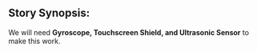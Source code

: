 ## Story Synopsis:

 We will need **Gyroscope, Touchscreen Shield, and Ultrasonic Sensor** to make this work.

